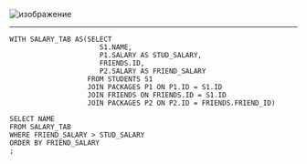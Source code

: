 ![изображение](https://github.com/papchukev/SQL_solutions/assets/149643273/0cca5271-10fe-4fef-b757-7002a2c994f2)

------------------
    WITH SALARY_TAB AS(SELECT 
                          S1.NAME, 
                          P1.SALARY AS STUD_SALARY,         
                          FRIENDS.ID,
                          P2.SALARY AS FRIEND_SALARY
                       FROM STUDENTS S1
                       JOIN PACKAGES P1 ON P1.ID = S1.ID
                       JOIN FRIENDS ON FRIENDS.ID = S1.ID
                       JOIN PACKAGES P2 ON P2.ID = FRIENDS.FRIEND_ID)
    
    SELECT NAME
    FROM SALARY_TAB
    WHERE FRIEND_SALARY > STUD_SALARY
    ORDER BY FRIEND_SALARY
    ;
